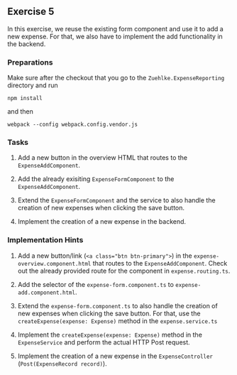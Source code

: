 ## Exercise 5 ##

In this exercise, we reuse the existing form component and use it to add a new expense. For that, we also have to implement the add functionality in the backend.

### Preparations ###

Make sure after the checkout that you go to the `Zuehlke.ExpenseReporting` directory and run

	npm install

and then

	webpack --config webpack.config.vendor.js


### Tasks ###

1. Add a new button in the overview HTML that routes to the `ExpenseAddComponent`.

2. Add the already exisiting `ExpenseFormComponent` to the `ExpenseAddComponent`.

3. Extend the `ExpenseFormComponent` and the service to also handle the creation of new expenses when clicking the save button.

5. Implement the creation of a new expense in the backend.

### Implementation Hints ###

1. Add a new button/link (`<a class="btn btn-primary">`) in the `expense-overview.component.html` that routes to the `ExpenseAddComponent`. Check out the already provided route for the component in `expense.routing.ts`.

2. Add the selector of the `expense-form.component.ts` to  `expense-add.component.html`.

3. Extend the `expense-form.component.ts` to also handle the creation of new expenses when clicking the save button. For that, use the `createExpense(expense: Expense)` method in the `expense.service.ts`

4. Implement the `createExpense(expense: Expense)` method in the `ExpenseService` and perform the actual HTTP Post request. 

5. Implement the creation of a new expense in the `ExpenseController` (`Post(ExpenseRecord record)`).